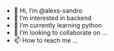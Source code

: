 - 👋 Hi, I’m @alexs-sandro
- 👀 I’m interested in backend
- 🌱 I’m currently learning python
- 💞️ I’m looking to collaborate on ...
- 📫 How to reach me ...

<!---
alexs-sandro/alexs-sandro is a ✨ special ✨ repository because its `README.md` (this file) appears on your GitHub profile.
You can click the Preview link to take a look at your changes.
--->
